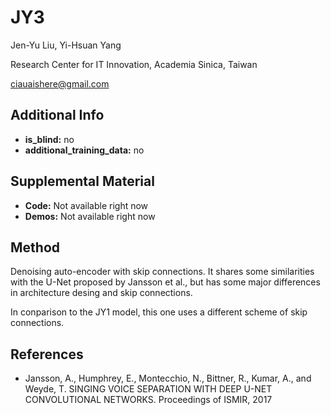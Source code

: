 # JY3 <!-- Your submission short name in <=4 characters -->
Jen-Yu Liu, Yi-Hsuan Yang

Research Center for IT Innovation, Academia Sinica, Taiwan <!-- Affiliations -->

ciauaishere@gmail.com <!-- one corresponding mail address -->

## Additional Info

* __is_blind:__ no  <!-- if you used supervised learning, answer no -->
* __additional_training_data:__ no  <!-- if you used more data than musdb (not including data augmentation)-->

## Supplemental Material

* __Code:__ Not available right now
* __Demos:__ Not available right now


## Method

Denoising auto-encoder with skip connections. It shares some similarities with the U-Net proposed by Jansson et al., but has some major differences in architecture desing and skip connections.

In conparison to the JY1 model, this one uses a different scheme of skip connections.


## References

- Jansson, A., Humphrey, E., Montecchio, N., Bittner, R., Kumar, A., and Weyde, T. SINGING VOICE SEPARATION WITH DEEP U-NET CONVOLUTIONAL NETWORKS. Proceedings of ISMIR, 2017
